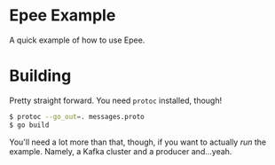 Epee Example
===

A quick example of how to use Epee.

# Building

Pretty straight forward. You need `protoc` installed, though!

```bash
$ protoc --go_out=. messages.proto
$ go build
```

You'll need a lot more than that, though, if you want to actually *run* the
example. Namely, a Kafka cluster and a producer and...yeah.
